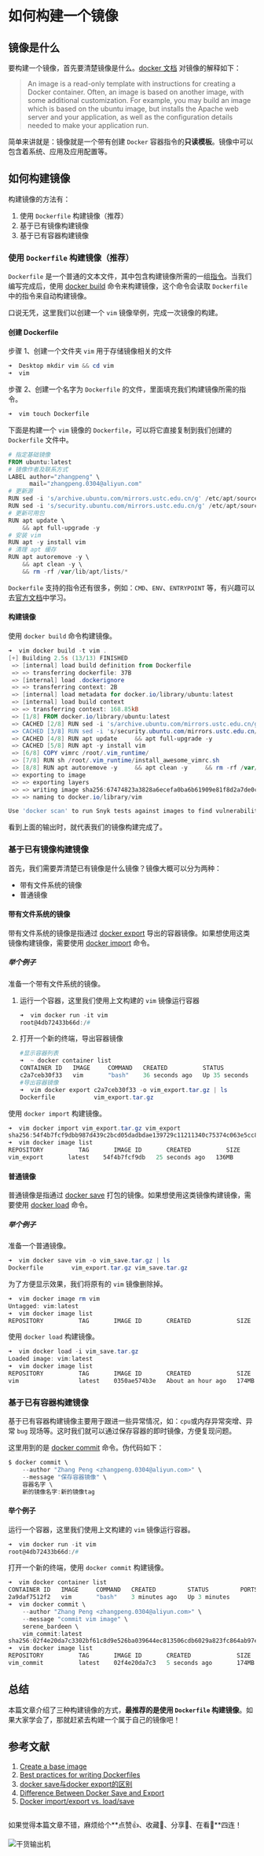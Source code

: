 # 如何构建一个镜像

## 镜像是什么

要构建一个镜像，首先要清楚镜像是什么。[docker 文档](https://docs.docker.com/get-started/overview/) 对镜像的解释如下：

> An image is a read-only template with instructions for creating a Docker container. Often, an image is based on another image, with some additional customization. For example, you may build an image which is based on the ubuntu image, but installs the Apache web server and your application, as well as the configuration details needed to make your application run.

简单来讲就是：镜像就是一个带有创建 `Docker` 容器指令的**只读模板**。镜像中可以包含着系统、应用及应用配置等。

## 如何构建镜像

构建镜像的方法有：

1. 使用 `Dockerfile` 构建镜像（推荐）
2. 基于已有镜像构建镜像
3. 基于已有容器构建镜像

### 使用 `Dockerfile` 构建镜像（推荐）

`Dockerfile` 是一个普通的文本文件，其中包含构建镜像所需的一组[指令](https://docs.docker.com/engine/reference/builder/)。当我们编写完成后，使用 [docker build](https://docs.docker.com/engine/reference/commandline/build/) 命令来构建镜像，这个命令会读取 `Dockerfile` 中的指令来自动构建镜像。

口说无凭，这里我们以创建一个 `vim` 镜像举例，完成一次镜像的构建。

#### 创建 Dockerfile

步骤 1、创建一个文件夹 `vim` 用于存储镜像相关的文件

```powershell
➜  Desktop mkdir vim && cd vim
➜  vim 
```

步骤 2、创建一个名字为 `Dockerfile` 的文件，里面填充我们构建镜像所需的指令。

```powershell
➜  vim touch Dockerfile
```

下面是构建一个 `vim` 镜像的 `Dockerfile`，可以将它直接复制到我们创建的 `Dockerfile` 文件中。

```powershell
# 指定基础镜像
FROM ubuntu:latest
# 镜像作者及联系方式
LABEL author="zhangpeng" \
      mail="zhangpeng.0304@aliyun.com"
# 更新源
RUN sed -i 's/archive.ubuntu.com/mirrors.ustc.edu.cn/g' /etc/apt/sources.list 
RUN sed -i 's/security.ubuntu.com/mirrors.ustc.edu.cn/g' /etc/apt/sources.list
# 更新可用包
RUN apt update \
    && apt full-upgrade -y 
# 安装 vim
RUN apt -y install vim
# 清理 apt 缓存
RUN apt autoremove -y \
    && apt clean -y \
    && rm -rf /var/lib/apt/lists/*
```

`Dockerfile` 支持的指令还有很多，例如：`CMD`、`ENV`、`ENTRYPOINT` 等，有兴趣可以去[官方文档](https://docs.docker.com/engine/reference/builder/)中学习。

#### 构建镜像

使用 `docker build` 命令构建镜像。

```powershell
➜  vim docker build -t vim .
[+] Building 2.5s (13/13) FINISHED
 => [internal] load build definition from Dockerfile                     0.0s
 => => transferring dockerfile: 37B                                      0.0s
 => [internal] load .dockerignore                                        0.0s
 => => transferring context: 2B                                          0.0s
 => [internal] load metadata for docker.io/library/ubuntu:latest         0.0s
 => [internal] load build context                                        0.2s
 => => transferring context: 168.85kB                                    0.2s
 => [1/8] FROM docker.io/library/ubuntu:latest                           0.0s
 => CACHED [2/8] RUN sed -i 's/archive.ubuntu.com/mirrors.ustc.edu.cn/g  0.0s
 => CACHED [3/8] RUN sed -i 's/security.ubuntu.com/mirrors.ustc.edu.cn/  0.0s
 => CACHED [4/8] RUN apt update     && apt full-upgrade -y               0.0s
 => CACHED [5/8] RUN apt -y install vim                                  0.0s
 => [6/8] COPY vimrc /root/.vim_runtime/                                 0.3s
 => [7/8] RUN sh /root/.vim_runtime/install_awesome_vimrc.sh             0.3s
 => [8/8] RUN apt autoremove -y     && apt clean -y     && rm -rf /var/  1.3s
 => exporting to image                                                   0.3s
 => => exporting layers                                                  0.3s
 => => writing image sha256:67474823a3828a6ecefa0ba6b61909e81f8d2a7de0c  0.0s
 => => naming to docker.io/library/vim                                   0.0s

Use 'docker scan' to run Snyk tests against images to find vulnerabilities and learn how to fix them
```

看到上面的输出时，就代表我们的镜像构建完成了。

### 基于已有镜像构建镜像

首先，我们需要弄清楚已有镜像是什么镜像？镜像大概可以分为两种：

- 带有文件系统的镜像
- 普通镜像

#### 带有文件系统的镜像
  
带有文件系统的镜像是指通过 [docker export](https://docs.docker.com/engine/reference/commandline/export/) 导出的容器镜像。如果想使用这类镜像构建镜像，需要使用 [docker import](https://docs.docker.com/engine/reference/commandline/import/) 命令。

##### 举个例子

准备一个带有文件系统的镜像。

1. 运行一个容器，这里我们使用上文构建的 `vim` 镜像运行容器

    ```powershell
    ➜  vim docker run -it vim
    root@4db72433b66d:/#
    ```

2. 打开一个新的终端，导出容器镜像

    ```powershell
    #显示容器列表
    ➜  ~ docker container list
    CONTAINER ID   IMAGE     COMMAND   CREATED          STATUS          PORTS     NAMES
    c2a7ceb30f33   vim       "bash"    36 seconds ago   Up 35 seconds             objective_heyrovsky
    #导出容器镜像
    ➜  vim docker export c2a7ceb30f33 -o vim_export.tar.gz | ls
    Dockerfile           vim_export.tar.gz
    ```

使用 `docker import` 构建镜像。

```powershell
➜  vim docker import vim_export.tar.gz vim_export
sha256:54f4b7fcf9dbb987d439c2bcd05dadbdae139729c11211340c75374c063e5cc8
➜  vim docker image list
REPOSITORY          TAG       IMAGE ID       CREATED          SIZE
vim_export       latest    54f4b7fcf9db   25 seconds ago   136MB
```

#### 普通镜像
  
普通镜像是指通过 [docker save](https://docs.docker.com/engine/reference/commandline/save/) 打包的镜像。如果想使用这类镜像构建镜像，需要使用 [docker load](https://docs.docker.com/engine/reference/commandline/load/) 命令。

##### 举个例子

准备一个普通镜像。

```powershell
➜  vim docker save vim -o vim_save.tar.gz | ls
Dockerfile        vim_export.tar.gz vim_save.tar.gz
```

为了方便显示效果，我们将原有的 `vim` 镜像删除掉。

```powershell
➜  vim docker image rm vim
Untagged: vim:latest
➜  vim docker image list
REPOSITORY          TAG       IMAGE ID       CREATED             SIZE
```

使用 `docker load` 构建镜像。

```powershell
➜  vim docker load -i vim_save.tar.gz
Loaded image: vim:latest
➜  vim docker image list
REPOSITORY          TAG       IMAGE ID       CREATED             SIZE
vim                 latest    0350ae574b3e   About an hour ago   174MB
```

### 基于已有容器构建镜像

基于已有容器构建镜像主要用于跟进一些异常情况，如：`cpu`或内存异常突增、异常 `bug` 现场等。这时我们就可以通过保存容器的即时镜像，方便复现问题。

这里用到的是 [docker commit](https://docs.docker.com/engine/reference/commandline/commit/) 命令。伪代码如下：

```powershell
$ docker commit \
    --author "Zhang Peng <zhangpeng.0304@aliyun.com>" \
    --message "保存容器镜像" \
    容器名字 \
    新的镜像名字:新的镜像tag
```

#### 举个例子

运行一个容器，这里我们使用上文构建的 `vim` 镜像运行容器。

```powershell
➜  vim docker run -it vim
root@4db72433b66d:/#
```

打开一个新的终端，使用 `docker commit` 构建镜像。

```powershell
➜  vim docker container list
CONTAINER ID   IMAGE     COMMAND   CREATED         STATUS         PORTS     NAMES
2a9daf7512f2   vim       "bash"    3 minutes ago   Up 3 minutes             serene_bardeen
➜  vim docker commit \
    --author "Zhang Peng <zhangpeng.0304@aliyun.com>" \
    --message "commit vim image" \
    serene_bardeen \
    vim_commit:latest
sha256:02f4e20da7c3302bf61c8d9e526ba039644ec813506cdb6029a823fc864ab97e
➜  vim docker image list
REPOSITORY          TAG       IMAGE ID       CREATED             SIZE
vim_commit          latest    02f4e20da7c3   5 seconds ago       174MB
```

## 总结

本篇文章介绍了三种构建镜像的方式，**最推荐的是使用 `Dockerfile` 构建镜像**。如果大家学会了，那就赶紧去构建一个属于自己的镜像吧！

## 参考文献

1. [Create a base image](https://docs.docker.com/develop/develop-images/baseimages/)
2. [Best practices for writing Dockerfiles](https://docs.docker.com/develop/develop-images/dockerfile_best-practices/)
3. [docker save与docker export的区别](https://jingsam.github.io/2017/08/26/docker-save-and-docker-export.html)
4. [Difference Between Docker Save and Export](https://www.baeldung.com/ops/docker-save-export)
5. [Docker import/export vs. load/save](https://pspdfkit.com/blog/2019/docker-import-export-vs-load-save/)

## 

如果觉得本篇文章不错，麻烦给个**点赞👍、收藏🌟、分享👊、在看👀**四连！

![干货输出机](https://img.zhangpeng.site/wechat/qrcode.jpg)
